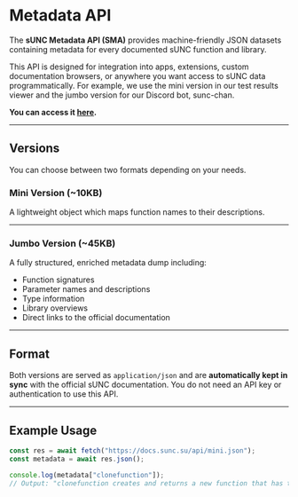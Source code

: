 # Metadata API

The **sUNC Metadata API (SMA)** provides machine-friendly JSON datasets containing metadata for every documented sUNC function and library.

This API is designed for integration into apps, extensions, custom documentation browsers, or anywhere you want access to sUNC data programmatically. For example, we use the mini version in our test results viewer and the jumbo version for our Discord bot, sunc-chan.

**You can access it [here](https://docs.sunc.su/api).**

---

## Versions

You can choose between two formats depending on your needs.

### Mini Version (~10KB)

A lightweight object which maps function names to their descriptions.

---

### Jumbo Version (~45KB)

A fully structured, enriched metadata dump including:

- Function signatures
- Parameter names and descriptions
- Type information
- Library overviews
- Direct links to the official documentation

---

## Format

Both versions are served as `application/json` and are **automatically kept in sync** with the official sUNC documentation.
You do not need an API key or authentication to use this API.

---

## Example Usage

```js title="Fetching the mini version to print clonefunction's description"
const res = await fetch("https://docs.sunc.su/api/mini.json");
const metadata = await res.json();

console.log(metadata["clonefunction"]);
// Output: "clonefunction creates and returns a new function that has the exact same behaviour as the passed function."
```
